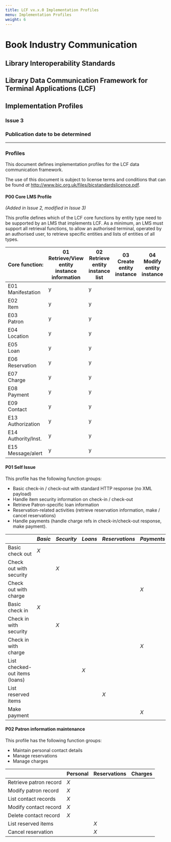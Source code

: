 ```yaml
---
title: LCF vx.x.0 Implementation Profiles
menu: Implementation Profiles
weight: 6
---
```


# Book Industry Communication

## Library Interoperability Standards

## Library Data Communication Framework for Terminal Applications (LCF)

## Implementation Profiles

### Issue 3

### Publication date to be determined

---

### Profiles

This document defines implementation profiles for the LCF data communication framework.

The use of this document is subject to license terms and conditions that can be found *at* <http://www.bic.org.uk/files/bicstandardslicence.pdf>.

#### P00 Core LMS Profile
*(Added in Issue 2, modified in Issue 3)*

This profile defines which of the LCF core functions by entity type need to be supported by an LMS that implements LCF. As a minimum, an LMS must support all retrieval functions, to allow an authorised terminal, operated by an authorised user, to retrieve specific entities and lists of entities of all types.

| Core&nbsp;function:       | 01<br/>Retrieve/View entity instance information | 02<br/>Retrieve entity instance list | 03<br/>Create entity instance | 04<br/>Modify entity instance | 05</br>Delete entity instance|
|---------------------------|----|----|----|----|----|
| E01<br/>Manifestation     |  y |  y |    |    |    |
| E02<br/>Item              |  y |  y |    |    |    |
| E03<br/>Patron            |  y |  y |    |    |    |
| E04<br/>Location          |  y |  y |    |    |    |
| E05<br/>Loan              |  y |  y |    |    |    |
| E06<br/>Reservation       |  y |  y |    |    |    |
| E07<br/>Charge            |  y |  y |    |    |    |
| E08<br/>Payment           |  y |  y |    |    |    |
| E09<br/>Contact           |  y |  y |    |    |    |
| E13<br/>Authorization     |  y |  y |    |    |    |
| E14<br/>Authority/Inst.   |  y |  y |    |    |    |
| E15<br/>Message/alert     |  y |  y |    |    |    |


#### P01 Self Issue

This profile has the following function groups:

* Basic check-in / check-out with standard HTTP response (no XML payload)
* Handle item security information on check-in / check-out
* Retrieve Patron-specific loan information
* Reservation-related activities (retrieve reservation information, make / cancel reservations)
* Handle payments (handle charge refs in check-in/check-out response, make payment).

|                        |       *Basic*       |      *Security*      |    *Loans*    | *Reservations* |     *Payments*    |
|------------------------|---------------------|----------------------|---------------|----------------|-------------------|
| Basic check out        |         *X*         |                      |               |                |                   |
| Check out with <br/>security |               |         *X*          |               |                |                   |
| Check out with <br/>charge |                 |                      |               |                |        *X*        |
| Basic check in         |         *X*         |                      |               |                |                   |
| Check in with <br/>security   |              |         *X*          |               |                |                   |
| Check in with <br/>charge |                  |                      |               |                |        *X*        |
| List checked-out items (loans) |             |                      |      *X*      |                |                   |
| List reserved items    |                     |                      |               |      *X*       |                   |
| Make payment           |                     |                      |               |                |        *X*        |

#### P02 Patron information maintenance

This profile has the following function groups:

* Maintain personal contact details
* Manage reservations
* Manage charges

|                        |       Personal      |     Reservations     |    Charges    |
|------------------------|---------------------|----------------------|---------------|
| Retrieve patron record |         *X*         |                      |               |
| Modify patron record   |         *X*         |                      |               |
| List contact records   |         *X*         |                      |               |
| Modify contact record  |         *X*         |                      |               |
| Delete contact record  |         *X*         |                      |               |
| List reserved items    |                     |          *X*         |               |
| Cancel reservation     |                     |          *X*         |               |
